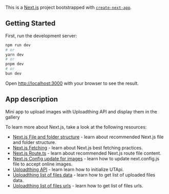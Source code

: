 This is a [Next.js](https://nextjs.org) project bootstrapped with [`create-next-app`](https://nextjs.org/docs/app/api-reference/cli/create-next-app).

## Getting Started

First, run the development server:

```bash
npm run dev
# or
yarn dev
# or
pnpm dev
# or
bun dev
```

Open [http://localhost:3000](http://localhost:3000) with your browser to see the result.

## App description

Mini app to upload images with Uploadthing API and display them in the gallery

To learn more about Next.js, take a look at the following resources:
- [Next.js File and folder structure](https://nextjs.org/docs/getting-started/project-structure) - learn about recommended Next.js file and folder structure.
- [Next.js Fetching](https://nextjs.org/docs/app/building-your-application/data-fetching/fetching) - learn about Next.js best fetching practices.
- [Next.js Route.ts](https://nextjs.org/docs/app/api-reference/file-conventions/route) - learn about recommended Next.js route file content.
- [Next.js Config update for images](https://nextjs.org/docs/messages/next-image-unconfigured-host) - learn how to update next.config.js file to accept online images.
- [Uploadthing API](https://docs.uploadthing.com/api-reference/ut-api) - learn learn how to initialize UTApi.
- [Uploadthing list of files data](https://docs.uploadthing.com/api-reference/ut-api#listfiles) - learn how to get list of uploaded files data.
- [Uploadthing list of files urls](https://docs.uploadthing.com/api-reference/ut-api#getfileurls) - learn how to get list of files urls.


